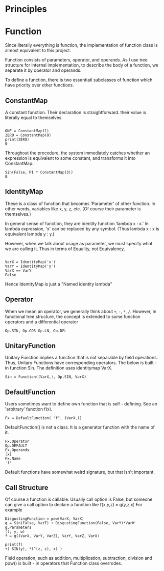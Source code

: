 # Principles


# Function

Since literally everything is function, the implementation of function class is almost equivalent to this project.

Function consists of parameters, operator, and operands. As I use tree structure for internal implementation, to describe
the body of a function, we separate it by operator and operands.

To define a function, there is two essentiatl subclasses of function which have priority over other functions. 

## ConstantMap

A constant function. Their declaration is straightforward. their value is literally equal to themselves.
```

ONE = ConstantMap(1)
ZERO = ConstantMap(0)
print(ZERO)
0
```
Throughout the procedure, the system immediately catches whether an expression is equivalent to some constant, and transforms it
into ConstantMap.

```
Sin(False, PI * ConstantMap(3))
0
```

## IdentityMap

These is a class of function that becomes 'Parameter' of other function. In other words, variables like x, y, z, etc.
(Of course their parameter is themselves.)

In general sense of function, they are identity function 'lambda x : x.' In lambda expression, 'x' can be replaced by any symbol. 
(Thus lambda x : x is equivalent lambda y : y.) 

However, when we talk about usage as parameter, we must specify what we are calling it. 
Thus in terms of Equality, not Equivalency,

```

VarX = IdentityMap('x') 
VarY = IdentityMap('y')
VarX == VarY
False

```
Hence IdentityMap is just a "Named identity lambda" 


## Operator

When we mean an operator, we generally think about `+`, `-`, `*`, `/`. However, in functional tree structure,
the concept is extended to some function operators and a differential operator 

```
Op.SIN, Op.COS Op.LN, Op.DEL 
```


## UnitaryFunction

Unitary Function implies a function that is not separable by field operations. Thus, Unitary Functions have corresponding operators.
The below is built - in function Sin. The definition uses identitymap VarX.

```
Sin = Function((VarX,), Op.SIN, VarX)
```

## DefaultFunction

Users sometimes want to define own function that is self - defining. See an 'arbitrary' function f(x).

```
Fx = DefaultFunction( "f", (VarX,))
```

DefaultFunction() is not a class. It is a generator function with the name of it.

```
Fx.Operator
Op.DEFAULT
Fx.Operands
[x]
Fx.Name
'f'
```
Default functions have somewhat weird signature, but that isn't important.

## Call Structure

Of course a function is callable. Usually call option is False, but someone can give a call option to declare a function 
like f(x,y,z) = g(y,z,x)
For example

```
DisgustingFunction = pow(VarX, VarX)
g = Sin(False, VarT) + DisgustingFunction(False, VarY)*VarW
g.Parameters
(t, y, w)
f = g((VarX, VarY, VarZ), VarY, VarZ, VarX)

print(f)
+( SIN(y), *(^(z, z), x) )

```
Field operation, such as addition, multiplication, subtraction, division and pow() is built - in operators that Function class
overrodes.


